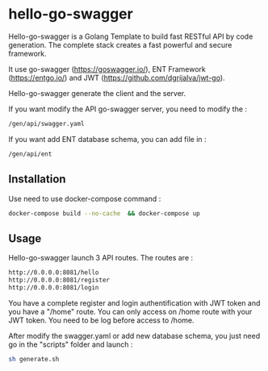 # hello-go-swagger

Hello-go-swagger is a Golang Template to build fast RESTful API by code generation. The complete stack creates a fast powerful and secure framework.

It use go-swagger (https://goswagger.io/), ENT Framework (https://entgo.io/) and JWT (https://github.com/dgrijalva/jwt-go).

Hello-go-swagger generate the client and the server. 

If you want modify the API go-swagger server, you need to modify the : 
```bash
/gen/api/swagger.yaml
```

If you want add ENT database schema, you can add file in : 
```bash
/gen/api/ent
```


## Installation

Use need to use docker-compose command :

```bash
docker-compose build --no-cache  && docker-compose up
```

## Usage

Hello-go-swagger launch 3 API routes.
The routes are :
```bash
http://0.0.0.0:8081/hello
http://0.0.0.0:8081/register
http://0.0.0.0:8081/login
```
You have a complete register and login authentification with JWT token and you have a "/home" route. You can only access on /home route with your JWT token. You need to be log before access to /home.

After modify the swagger.yaml or add new database schema, you just need go in the "scripts" folder and launch :
```bash
sh generate.sh
```
